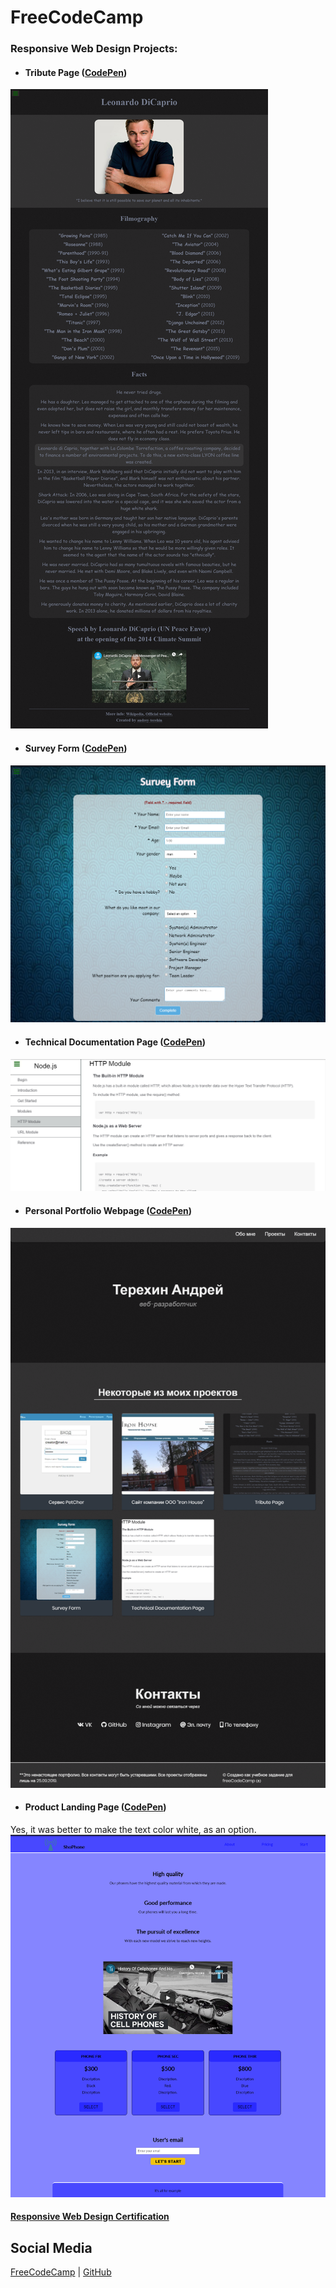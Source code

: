 # FreeCodeCamp

### Responsive Web Design Projects:

* #### Tribute Page ([CodePen](https://codepen.io/andrewter/full/NWKeMZW))
![Tribute Page](https://github.com/AndrewTer/freeCodeCamp/blob/master/Responsive-Web-Design-Projects/Tribute-Page/tribute_page.png)
* #### Survey Form ([CodePen](https://codepen.io/andrewter/full/JjPxEwo))
![Survey Form](https://github.com/AndrewTer/freeCodeCamp/blob/master/Responsive-Web-Design-Projects/Survey-Form/survey_form.png)
* #### Technical Documentation Page ([CodePen](https://codepen.io/andrewter/full/RwbvZwV))
![Technical Documentation Page](https://github.com/AndrewTer/freeCodeCamp/blob/master/Responsive-Web-Design-Projects/Technical-Documentation-Page/technical_documentation_page.png)
* #### Personal Portfolio Webpage ([CodePen](https://codepen.io/andrewter/full/aboMdwv))
![Personal Portfolio Webpage](https://github.com/AndrewTer/freeCodeCamp/blob/master/Responsive-Web-Design-Projects/Personal-Portfolio-Webpage/personal_portfolio_webpage.png)
* #### Product Landing Page ([CodePen](https://codepen.io/andrewter/full/xxKBOmo))
Yes, it was better to make the text color white, as an option.
![Product Landing Page](https://raw.githubusercontent.com/AndrewTer/freeCodeCamp/master/Responsive-Web-Design-Projects/Product-Landing-Page/product_landing_page.png)

#### [Responsive Web Design Certification](https://www.freecodecamp.org/certification/andrey-terehin/responsive-web-design)

## Social Media
[FreeCodeCamp](https://www.freecodecamp.org/portfolio/andrey-terehin) | [GitHub](https://github.com/AndrewTer)
